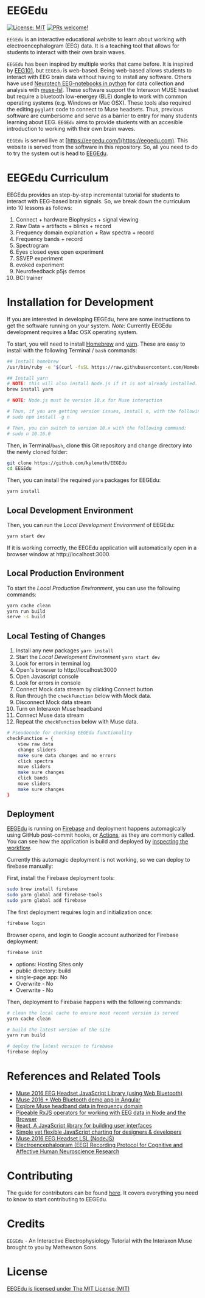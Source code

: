 # EEGEdu

[![License: MIT](https://img.shields.io/badge/License-MIT-brightgreen.svg)](https://github.com/kylemath/EEGEdu/blob/master/LICENSE)
<a href="https://github.com/kylemath/EEGEdu/blob/master/CONTRIBUTING.md">
<img src="https://img.shields.io/badge/PRs-welcome-brightgreen.svg" alt="PRs welcome!" />
</a>

`EEGEdu` is an interactive educational website to learn about working with electroencephalogram (EEG) data. It is a teaching tool that allows for students to interact with their own brain waves. 

`EEGEdu` has been inspired by multiple works that came before. It is inspired by [EEG101](https://github.com/NeuroTechX/eeg-101), but `EEGEdu` is web-based. Being web-based allows students to interact with EEG brain data without having to install any software. Others have used [Neurotech EEG-notebooks in python](https://github.com/NeuroTechX/eeg-notebooks) for data collection and analysis with [muse-lsl](https://github.com/alexandrebarachant/muse-lsl).  These software support the Interaxon MUSE headset but require a bluetooth low-energey (BLE) dongle to work with common operating systems (e.g. Windows or Mac OSX). These tools also required the editing `pyglatt` code to connect to Muse headsets. Thus, previous software are cumbersome and serve as a barrier to entry for many students learning about EEG. `EEGEdu` aims to provide students with an accesible introduction to working with their own brain waves.

`EEGEdu` is served live at [https://eegedu.com/](https://eegedu.com). This website is served from the software in this repository. So, all you need to do to try the system out is head to [EEGEdu](https://eegedu.com/).

# EEGEdu Curriculum 

EEGEdu provides an step-by-step incremental tutorial for students to interact with EEG-based brain signals. So, we break down the curriculum into 10 lessons as follows:

1. Connect + hardware
Biophysics + signal viewing
2. Raw Data + artifacts + blinks + record
3. Frequency domain explanation + Raw spectra + record
4. Frequency bands + record
5. Spectrogram
6. Eyes closed eyes open experiment
7. SSVEP experiment
8. evoked experiment
9. Neurofeedback p5js demos
10. BCI trainer

# Installation for Development 

If you are interested in developing EEGEdu, here are some instructions to get the software running on your system. *Note*: Currently EEGEdu development requires a Mac OSX operating system. 

To start, you will need to install [Homebrew](https://brew.sh) and [yarn](https://yarnpkg.com/lang/en/docs/install/#mac-stable). These are easy to install with the following Terminal / `bash` commands:

```sh
## Install homebrew
/usr/bin/ruby -e "$(curl -fsSL https://raw.githubusercontent.com/Homebrew/install/master/install)"

## Install yarn
# NOTE: this will also install Node.js if it is not already installed.
brew install yarn 

# NOTE: Node.js must be version 10.x for Muse interaction

# Thus, if you are getting version issues, install n, with the following command:
# sudo npm install -g n

# Then, you can switch to version 10.x with the following command:
# sudo n 10.16.0
```

Then, in Terminal/`bash`, clone this Git repository and change directory into the newly cloned folder:

```sh
git clone https://github.com/kylemath/EEGEdu
cd EEGEdu
```

Then, you can install the required `yarn` packages for EEGEdu:

```sh
yarn install
```

## Local Development Environment
Then, you can run the *Local Development Environment* of EEGEdu:

```sh
yarn start dev
```

If it is working correctly, the EEGEdu application will automatically open in a browser window at http://localhost:3000.

## Local Production Environment

To start the *Local Production Environment*, you can use the following commands: 

```sh
yarn cache clean
yarn run build
serve -s build
```

## Local Testing of Changes

1. Install any new packages `yarn install`
1. Start the *Local Development Environment* `yarn start dev`
1. Look for errors in terminal log
1. Open's browser to http://localhost:3000
1. Open Javascript console
1. Look for errors in console
1. Connect Mock data stream by clicking Connect button
1. Run through the `checkFunction` below with Mock data. 
1. Disconnect Mock data stream
1. Turn on Interaxon Muse headband
1. Connect Muse data stream
1. Repeat the `checkFunction` below with Muse data. 

```sh
# Pseudocode for checking EEGEdu functionality
checkFunction = {
    view raw data 
    change sliders 
    make sure data changes and no errors
    click spectra
    move sliders
    make sure changes
    click bands
    move sliders
    make sure changes
}
```

## Deployment

[EEGEdu](https://eegedu.com) is running on [Firebase](https://firebase.google.com/) and deployment happens automagically using GitHub post-commit hooks, or [Actions](https://github.com/kylemath/EEGEdu/actions), as they are commonly called. You can see how the application is build and deployed by [inspecting the workflow](https://github.com/kylemath/EEGEdu/blob/master/.github/workflows/workflow.yml). 

Currently this automagic deployment is not working, so we can deploy to firebase manually:

First, install the Firebase deployment tools:

```sh
sudo brew install firebase
sudo yarn global add firebase-tools
sudo yarn global add firebase
```

The first deployment requires login and initialization once:

```sh
firebase login
```

Browser opens, and login to Google account authorized for Firebase deployment:

```sh
firebase init
```

* options: Hosting Sites only
* public directory: build
* single-page app: No
* Overwrite - No
* Overwrite - No

Then, deployment to Firebase happens with the following commands:

```sh
# clean the local cache to ensure most recent version is served
yarn cache clean

# build the latest version of the site
yarn run build

# deploy the latest version to firebase
firebase deploy
```

# References and Related Tools

* [Muse 2016 EEG Headset JavaScript Library (using Web Bluetooth)](https://github.com/urish/muse-js)
* [Muse 2016 + Web Bluetooth demo app in Angular](https://github.com/NeuroJS/angular-muse)
* [Explore Muse headband data in frequency domain](https://github.com/tanvach/muse-fft)
* [Pipeable RxJS operators for working with EEG data in Node and the Browser](https://github.com/neurosity/eeg-pipes)
* [React, A JavaScript library for building user interfaces](https://reactjs.org/)
* [Simple yet flexible JavaScript charting for designers & developers](https://www.chartjs.org/docs/latest/)
* [Muse 2016 EEG Headset LSL (NodeJS)](https://github.com/urish/muse-lsl)
* [Electroencephalogram (EEG) Recording Protocol for Cognitive and Affective
Human Neuroscience Research](https://static1.squarespace.com/static/5abefa62d274cb16de90e935/t/5df7db5956ec9170a9b402e1/1576524637645/Electrode_Application_Protocol_Final_Compressed.pdf)

# Contributing
The guide for contributors can be found [here](https://github.com/kylemath/EEGEdu/blob/master/CONTRIBUTING.md). It covers everything you need to know to start contributing to EEGEdu.

# Credits

`EEGEdu` - An Interactive Electrophysiology Tutorial with the Interaxon Muse brought to you by Mathewson Sons.

# License

[EEGEdu is licensed under The MIT License (MIT)](https://github.com/kylemath/EEGEdu/blob/master/LICENSE)
